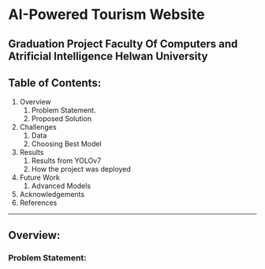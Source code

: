 # AI-Powered Tourism Website 
## Graduation Project Faculty Of Computers and Atrificial Intelligence Helwan University

## Table of Contents:
1. Overview
   1. Problem Statement.
   2. Proposed Solution
2. Challenges
   1. Data
   2. Choosing Best Model
3. Results
   1. Results from YOLOv7
   2. How the project was deployed
4. Future Work
   1. Advanced Models
5. Acknowledgements 
6. References

--- 
## Overview:
### Problem Statement:
